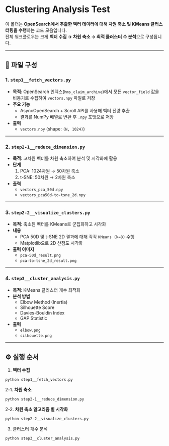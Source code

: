 # Clustering Analysis Test

이 폴더는 **OpenSearch에서 추출한 벡터 데이터에 대해 차원 축소 및 KMeans 클러스터링을 수행**하는 코드 모음입니다.  
전체 워크플로우는 크게 **벡터 수집 → 차원 축소 → 최적 클러스터 수 분석**으로 구성됩니다.

---

## 📂 파일 구성

### 1. `step1__fetch_vectors.py`
- **목적**: OpenSearch 인덱스(`hms_claim_archive`)에서 모든 `vector_field` 값을 비동기로 수집하여 `vectors.npy` 파일로 저장
- **주요 기능**
  - AsyncOpenSearch + Scroll API를 사용해 벡터 전량 추출
  - 결과를 NumPy 배열로 변환 후 `.npy` 포맷으로 저장
- **출력**
  - `vectors.npy` (shape: `(N, 1024)`)

---

### 2. `step2-1__reduce_dimension.py`
- **목적**: 고차원 벡터를 차원 축소하여 분석 및 시각화에 활용
- **단계**
  1. PCA: 1024차원 → 50차원 축소
  2. t-SNE: 50차원 → 2차원 축소
- **출력**
  - `vectors_pca_50d.npy`  
  - `vectors_pca50d-to-tsne_2d.npy`

---

### 3. `step2-2__visualize_clusters.py`
- **목적**: 축소된 벡터를 KMeans로 군집화하고 시각화
- **내용**
  - PCA 50D 및 t-SNE 2D 결과에 대해 각각 `KMeans (k=8)` 수행
  - Matplotlib으로 2D 산점도 시각화
- **출력 이미지**
  - `pca-50d_result.png`  
  - `pca-to-tsne_2d_result.png`

---

### 4. `step3__cluster_analysis.py`
- **목적**: KMeans 클러스터 개수 최적화
- **분석 방법**
  - Elbow Method (Inertia)
  - Silhouette Score
  - Davies-Bouldin Index
  - GAP Statistic
- **출력**
  - `elbow.png`  
  - `silhouette.png`

---

## ⚙️ 실행 순서
   1. **벡터 수집**
   ```
   python step1__fetch_vectors.py
   ```
   2-1. **차원 축소**
   ```
   python step2-1__reduce_dimension.py
   ```
   2-2. **차원 축소 알고리즘 별 시각화**
   ```
   python step2-2__visualize_clusters.py
   ```
   3. 클러스터 개수 분석
   ```
   python step3__cluster_analysis.py
   ```
